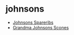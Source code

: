 # johnsons

 * [Johnsons Spareribs](../../index/j/johnsons-spareribs-236710.json)
 * [Grandma Johnsons Scones](../../index/g/grandma-johnsons-scones.json)
